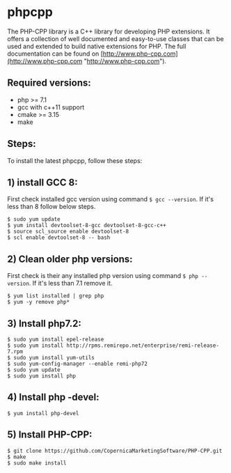 # phpcpp

The PHP-CPP library is a C++ library for developing PHP extensions. It offers a collection of well documented and easy-to-use classes that can be used and extended to build native extensions for PHP. The full documentation can be found on [http://www.php-cpp.com](http://www.php-cpp.com "http://www.php-cpp.com").


## Required versions:
- php >= 7.1
- gcc with c++11 support
- cmake >= 3.15
- make


##  Steps:

To install the latest phpcpp, follow these steps:

## 1) install GCC 8:

First check installed gcc version using command `$ gcc --version`. If it's less than 8 follow below steps.

<div class="termy">

```console
$ sudo yum update
$ yum install devtoolset-8-gcc devtoolset-8-gcc-c++
$ source scl_source enable devtoolset-8
$ scl enable devtoolset-8 -- bash
```

</div>


## 2) Clean older php versions:

First check is their any installed php version using command `$ php --version`. If it's less than 7.1 remove it.

<div class="termy">

```console
$ yum list installed | grep php
$ yum -y remove php*

```

</div>


## 3) Install php7.2:

<div class="termy">

```console
$ sudo yum install epel-release
$ sudo yum install http://rpms.remirepo.net/enterprise/remi-release-7.rpm
$ sudo yum install yum-utils
$ sudo yum-config-manager --enable remi-php72
$ sudo yum update
$ sudo yum install php
```
</div>


## 4) Install php -devel:

<div class="termy">

```console
$ yum install php-devel
```
</div>


## 5) Install PHP-CPP:

<div class="termy">

```console
$ git clone https://github.com/CopernicaMarketingSoftware/PHP-CPP.git
$ make
$ sudo make install
```
</div>